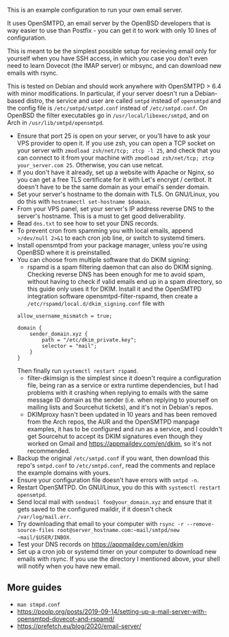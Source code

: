 This is an example configuration to run your own email server.

It uses OpenSMTPD, an email server by the OpenBSD developers that is way easier to use than Postfix - you can get it to work with only 10 lines of configuration.

This is meant to be the simplest possible setup for recieving email only for yourself when you have SSH access, in which you case you don't even need to learn Dovecot (the IMAP server) or mbsync, and can download new emails with rsync.

This is tested on Debian and should work anywhere with OpenSMTPD > 6.4 with minor modifications. In particular, if your server doesn't run a Debian-based distro, the service and user are called `smtpd` instead of `opensmtpd` and the config file is `/etc/smtpd/smtpd.conf` instead of `/etc/smtpd.conf`. On OpenBSD the filter executables go in `/usr/local/libexec/smtpd`, and on Arch in `/usr/lib/smtpd/opensmtpd`.

- Ensure that port 25 is open on your server, or you'll have to ask your VPS provider to open it. If you use zsh, you can open a TCP socket on your server with `zmodload zsh/net/tcp; ztcp -l 25`, and check that you can connect to it from your machine with `zmodload zsh/net/tcp; ztcp your_server.com 25`. Otherwise, you can use netcat.
- If you don't have it already, set up a website with Apache or Nginx, so you can get a free TLS certificate for it with Let's encrypt / certbot. It doesn't have to be the same domain as your email's sender domain.
- Set your server's hostname to the domain with TLS. On GNU/Linux, you do this with `hostnamectl set-hostname $domain`.
- From your VPS panel, set your server's IP address reverse DNS to the server's hostname. This is a must to get good deliverability.
- Read `dns.txt` to see how to set your DNS records.
- To prevent cron from spamming you with local emails, append `>/dev/null 2>&1` to each cron job line, or switch to systemd timers.
- Install opensmtpd from your package manager, unless you're using OpenBSD where it is preinstalled.
- You can choose from multiple software that do DKIM signing:<br>
    - rspamd is a spam filtering daemon that can also do DKIM signing. Checking reverse DNS has been enough for me to avoid spam, without having to check if valid emails end up in a spam directory, so this guide only uses it for DKIM. Install it and the OpenSMTPD integration software opensmtpd-filter-rspamd, then create a `/etc/rspamd/local.d/dkim_signing.conf` file with
    ```
    allow_username_mismatch = true;

    domain {
        sender_domain.xyz {
            path = "/etc/dkim_private.key";
            selector = "mail";
        }
    }
    ```
    Then finally run `systemctl restart rspamd`.<br>
    - filter-dkimsign is the simplest since it doesn't require a configuration file, being ran as a service or extra runtime dependencies, but I had problems with it crashing when replying to emails with the same message ID domain as the sender (i.e. when replying to yourself on mailing lists and Sourcehut tickets), and it's not in Debian's repos.<br>
    - DKIMproxy hasn't been updated in 10 years and has been removed from the Arch repos, the AUR and the OpenSMTPD manpage examples, it has to be configured and run as a service, and I couldn't get Sourcehut to accept its DKIM signatures even though they worked on Gmail and https://appmaildev.com/en/dkim, so it's not recommended.
- Backup the original `/etc/smtpd.conf` if you want, then download this repo's `smtpd.conf` to `/etc/smtpd.conf`, read the comments and replace the example domains with yours.
- Ensure your configuration file doesn't have errors with `smtpd -n`.
- Restart OpenSMTPD. On GNU/Linux, you do this with `systemctl restart opensmtpd`.
- Send local mail with `sendmail foo@your_domain.xyz` and ensure that it gets saved to the configured maildir, if it doesn't check `/var/log/mail.err`.
- Try downloading that email to your computer with `rsync -r --remove-source-files root@server_hostname.com:~mail/smtpd/new ~mail/$USER/INBOX`.
- Test your DNS records on https://appmaildev.com/en/dkim
- Set up a cron job or systemd timer on your computer to download new emails with rsync. If you use the directory I mentioned above, your shell will notify when you have new email.

## More guides

- `man stmpd.conf`
- https://poolp.org/posts/2019-09-14/setting-up-a-mail-server-with-opensmtpd-dovecot-and-rspamd/
- https://prefetch.eu/blog/2020/email-server/
